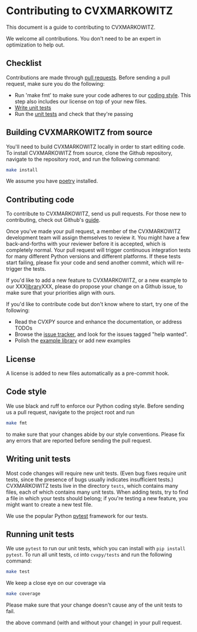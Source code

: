 # Contributing to CVXMARKOWITZ

This document is a guide to contributing to CVXMARKOWITZ.

We welcome all contributions. You don't need to be an expert in optimization
to help out.

## Checklist

Contributions are made through
[pull requests](https://help.github.com/articles/using-pull-requests/).
Before sending a pull request, make sure you do the following:

- Run 'make fmt' to make sure your code adheres to our [coding style](#code-style).
  This step also includes our license on top of your new files.
- [Write unit tests](#writing-unit-tests)
- Run the [unit tests](#running-unit-tests) and check that they're passing

## Building CVXMARKOWITZ from source

You'll need to build CVXMARKOWITZ locally in order to start editing code.
To install CVXMARKOWITZ from source, clone the Github repository, navigate to the
repository root, and run the following command:

```bash
make install
```

We assume you have [poetry](https://python-poetry.org) installed.

## Contributing code

To contribute to CVXMARKOWITZ, send us pull requests. For those new to contributing,
check out Github's
[guide](https://help.github.com/articles/using-pull-requests/).

Once you've made your pull request, a member of the CVXMARKOWITZ development team
will assign themselves to review it. You might have a few back-and-forths
with your reviewer before it is accepted, which is completely normal. Your
pull request will trigger continuous integration tests for many different
Python versions and different platforms. If these tests start failing, please
fix your code and send another commit, which will re-trigger the tests.

If you'd like to add a new feature to CVXMARKOWITZ, or a new example to our
XXX[library](https://www.cvxpy.org/examples/index.html)XXX, please do propose your
change on a Github issue, to make sure that your priorities align with ours.

If you'd like to contribute code but don't know where to start, try one of the
following:

- Read the CVXPY source and enhance the documentation, or address TODOs
- Browse the [issue tracker](https://github.com/cvxpy/cvxpy/issues), and
  look for the issues tagged "help wanted".
- Polish the [example library](https://www.cvxpy.org/examples/index.html) or
  add new examples

## License

A license is added to new files automatically as a pre-commit hook.

## Code style

We use black and ruff to enforce our Python coding style.
Before sending us a pull request, navigate to the project root
and run

```bash
make fmt
```

to make sure that your changes abide by our style conventions. Please fix any
errors that are reported before sending the pull request.

## Writing unit tests

Most code changes will require new unit tests. (Even bug fixes require unit tests,
since the presence of bugs usually indicates insufficient tests.) CVXMARKOWITZ tests
live in the directory `tests`, which contains many files, each of which
contains many unit tests. When adding tests, try to find a file in which your
tests should belong; if you're testing a new feature, you might want to create
a new test file.

We use the popular Python [pytest](https://docs.pytest.org/en/) framework for our
tests.

## Running unit tests

We use `pytest` to run our unit tests, which you can install with `pip install pytest`.
To run all unit tests, `cd` into `cvxpy/tests` and run the following command:

```bash
make test
```

We keep a close eye on our coverage via

```bash
make coverage
```

Please make sure that your change doesn't cause any of the unit tests to fail.

the above command (with and without your change) in your pull request.
